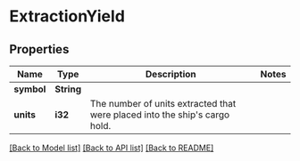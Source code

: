 # ExtractionYield

## Properties
Name | Type | Description | Notes
------------ | ------------- | ------------- | -------------
**symbol** | **String** |  | 
**units** | **i32** | The number of units extracted that were placed into the ship's cargo hold. | 

[[Back to Model list]](../README.md#documentation-for-models) [[Back to API list]](../README.md#documentation-for-api-endpoints) [[Back to README]](../README.md)


